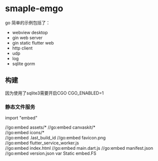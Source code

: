 # smaple-emgo
go 简单的示例包括了：
- webview desktop
- gin web server
- gin static flutter web 
- http client
- udp 
- log
- sqlite gorm

## 构建

因为使用了sqlite3需要开启CGO CGO_ENABLED=1

### 静态文件服务
import "embed"

//go:embed assets/* 
//go:embed canvaskit/*  
//go:embed icons/*  
//go:embed .last_build_id 
//go:embed favicon.png  
//go:embed flutter_service_worker.js  
//go:embed index.html 
//go:embed main.dart.js 
//go:embed manifest.json  
//go:embed version.json 
var Static embed.FS 

